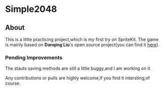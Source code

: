 # Simple2048

## About

This is a little practicing project,which is my first try on SpriteKit.
The game is mainly based on **Danqing Liu**'s open source project(you can find it [here](https://github.com/danqing/2048)).

### Pending Improvements
The stauts saving methods are still a little buggy,and I am working on it.

Any contributions or pulls are highly welcome,if you find it intersting,of course.
